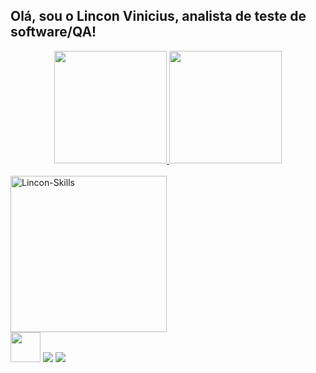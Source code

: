 ## Olá, sou o Lincon Vinicius, analista de teste de software/QA!

<div align="center">
  <a href="https://github.com/linconvinicius">
  <img height="180em" src="https://github-readme-stats.vercel.app/api?username=linconvinicius&show_icons=true&theme=dark&include_all_commits=true&count_private=true"/>
  <img height="180em" src="https://github-readme-stats.vercel.app/api/top-langs/?username=linconvinicius&layout=compact&langs_count=7&theme=dark"/>
</div>

<div style="display: inline_block"><br>
  <img align="center" alt="Lincon-Skills" height="250" width="250" src="https://skillicons.dev/icons?i=java,spring,maven,postgres,mysql,mongodb,nodejs,docker,postman&theme=light"/>        
  </div>
<div>
<a href="https://www.instagram.com/liinconvinicius/" target="_blank"><img width="48" src="https://skillicons.dev/icons?i=instagram&theme=light" target="_blank"></a>
  <a href = "mailto:lvinipg@gmail.com"><img src="https://skillicons.dev/icons?i=gmail&theme=light" destino ="_blank"></a>
  <a href="https://www.linkedin.com/in/lincon-vinicius/" target="_blank"><img src="https://skillicons.dev/icons?i=linkedin&theme=light"></a>
</div>
